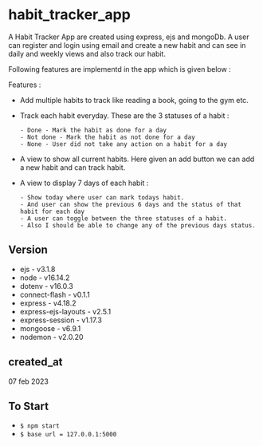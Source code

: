 # habit_tracker_app

A Habit Tracker App are created using express, ejs and mongoDb. A user can register and login using email
and create a new habit and can see in daily and weekly views and also track our habit.

Following features are implementd in the app which is given below : 

Features : 
   - Add multiple habits to track like reading a book, going to the gym etc.
   - Track each habit everyday. These are the 3 statuses of a habit :
   
         - Done - Mark the habit as done for a day
         - Not done - Mark the habit as not done for a day
         - None - User did not take any action on a habit for a day
         
   - A view to show all current habits. Here given an add button we can add a new habit and can track habit.
   - A view to display 7 days of each habit :
   
         - Show today where user can mark todays habit.
         - And user can show the previous 6 days and the status of that habit for each day
         - A user can toggle between the three statuses of a habit.
         - Also I should be able to change any of the previous days status.


## Version

- ejs - v3.1.8
- node - v16.14.2
- dotenv - v16.0.3
- connect-flash - v0.1.1
- express - v4.18.2
- express-ejs-layouts - v2.5.1
- express-session - v1.17.3
- mongoose - v6.9.1
- nodemon - v2.0.20

## created_at

07 feb 2023

## To Start

- `$ npm start`
- `$ base url = 127.0.0.1:5000`
